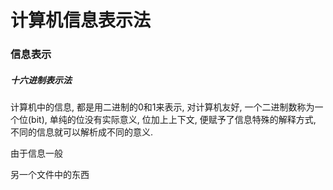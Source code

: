 # 计算机信息表示法

### 信息表示

##### 十六进制表示法

计算机中的信息, 都是用二进制的0和1来表示, 对计算机友好, 一个二进制数称为一个位(bit), 单纯的位没有实际意义, 位加上上下文, 便赋予了信息特殊的解释方式, 不同的信息就可以解析成不同的意义.

由于信息一般

<span id="another">另一个文件中的东西</span>